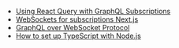 - [Using React Query with GraphQL Subscriptions](https://github.com/TanStack/query/discussions/1506#discussioncomment-1210945)
- [WebSockets for subscriptions Next.js](https://the-guild.dev/graphql/yoga-server/docs/integrations/integration-with-nextjs#websockets-for-subscriptions)
- [GraphQL over WebSocket Protocol](https://the-guild.dev/graphql/yoga-server/docs/features/subscriptions#graphql-over-websocket-protocol-via-graphql-ws)
- [How to set up TypeScript with Node.js](https://blog.logrocket.com/how-to-set-up-node-typescript-express/)
